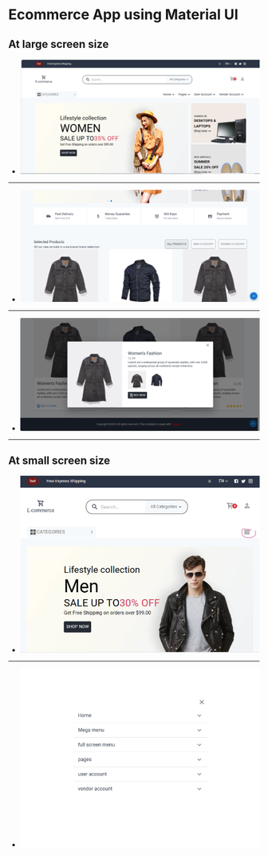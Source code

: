 # Ecommerce App using Material UI


##  At large screen size
- <img src="public/images/1.png">


--------------------------------


- <img src="public/images/2.png">

--------------------------

- <img src="public/images/3.png">

-------------------------------
 
## At small screen size 

- <img src="public/images/5.png">



---------------------------

- <img src="public/images/6.png">

